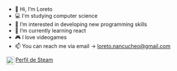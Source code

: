 - 👋 Hi, I’m Loreto
- 💻 I'm studying computer science 
- 👀 I’m interested in developing new programming skills
- 🌱 I’m currently learning react
- 🎮 I love videogames
- 📫 You can reach me via email -> loreto.nancucheo@gmail.com

<a href="https://steamcommunity.com/id/loretito-chan/" target="blank" ><img align="left" src= "https://upload.wikimedia.org/wikipedia/commons/thumb/8/83/Steam_icon_logo.svg/1024px-Steam_icon_logo.svg.png" heigth="22" width="22" />Perfil de Steam </a>

<!---
loretito/loretito is a ✨ special ✨ repository because its `README.md` (this file) appears on your GitHub profile.
You can click the Preview link to take a look at your changes.
--->
